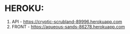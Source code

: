 # HEROKU:

1. API - https://cryptic-scrubland-89996.herokuapp.com
2. FRONT - https://aqueous-sands-86278.herokuapp.com
